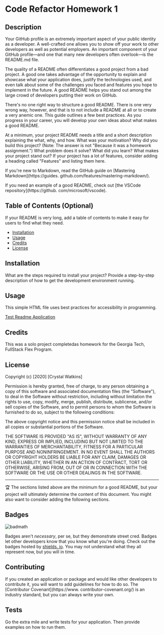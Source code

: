# Code Refactor Homework 1

## Description 

Your GitHub profile is an extremely important aspect of your public identity as a 
developer. A well-crafted one allows you to show off your work to other developers as well 
as potential employers. An important component of your GitHub profile—and one that many 
new developers often overlook—is the README.md file.

The quality of a README often differentiates a good project from a bad project. A good one 
takes advantage of the opportunity to explain and showcase what your application does, 
justify the technologies used, and even talk about some of the challenges you faced and 
features you hope to implement in the future. A good README helps you stand out among the 
large crowd of developers putting their work on GitHub.

There's no one right way to structure a good README. There is one very wrong way, however, 
and that is to not include a README at all or to create a very anemic one. This guide 
outlines a few best practices. As you progress in your career, you will develop your own 
ideas about what makes a good README.

At a minimum, your project README needs a title and a short description explaining the 
what, why, and how. What was your motivation? Why did you build this project? (Note: The 
answer is not "Because it was a homework assignment.") What problem does it solve? What 
did you learn? What makes your project stand out? If your project has a lot of features, 
consider adding a heading called "Features" and listing them here.

If you're new to Markdown, read the GitHub guide on [Mastering Markdown](https://guides.
github.com/features/mastering-markdown/).

If you need an example of a good README, check out [the VSCode repository](https://github.
com/microsoft/vscode).


## Table of Contents (Optional)

If your README is very long, add a table of contents to make it easy for users to find 
what they need.

* [Installation](#installation)
* [Usage](#usage)
* [Credits](#credits)
* [License](#license)


## Installation

What are the steps required to install your project? Provide a step-by-step description of 
how to get the development environment running.


## Usage 

This simple HTML file uses best practices for accessibility in programming.

[Test Readme Application](./picture.png)

## Credits

This was a solo project completedas homework for the Georgia Tech, FullStack Flex Program.



## License

Copyright (c) [2020] [Crystal Watkins]

Permission is hereby granted, free of charge, to any person obtaining a copy
of this software and associated documentation files (the "Software"), to deal
in the Software without restriction, including without limitation the rights
to use, copy, modify, merge, publish, distribute, sublicense, and/or sell
copies of the Software, and to permit persons to whom the Software is
furnished to do so, subject to the following conditions:

The above copyright notice and this permission notice shall be included in all
copies or substantial portions of the Software.

THE SOFTWARE IS PROVIDED "AS IS", WITHOUT WARRANTY OF ANY KIND, EXPRESS OR
IMPLIED, INCLUDING BUT NOT LIMITED TO THE WARRANTIES OF MERCHANTABILITY,
FITNESS FOR A PARTICULAR PURPOSE AND NONINFRINGEMENT. IN NO EVENT SHALL THE
AUTHORS OR COPYRIGHT HOLDERS BE LIABLE FOR ANY CLAIM, DAMAGES OR OTHER
LIABILITY, WHETHER IN AN ACTION OF CONTRACT, TORT OR OTHERWISE, ARISING FROM,
OUT OF OR IN CONNECTION WITH THE SOFTWARE OR THE USE OR OTHER DEALINGS IN THE
SOFTWARE.


---

🏆 The sections listed above are the minimum for a good README, but your project will 
ultimately determine the content of this document. You might also want to consider adding 
the following sections.

## Badges

![badmath](https://img.shields.io/github/stars/CrystalWatkins/gt-semantic-html-homework-01?style=social)

Badges aren't _necessary_, per se, but they demonstrate street cred. Badges let other 
developers know that you know what you're doing. Check out the badges hosted by [shields.
io](https://shields.io/). You may not understand what they all represent now, but you will 
in time.


## Contributing

If you created an application or package and would like other developers to contribute it, 
you will want to add guidelines for how to do so. The [Contributor Covenant](https://www.
contributor-covenant.org/) is an industry standard, but you can always write your own.

## Tests

Go the extra mile and write tests for your application. Then provide examples on how to 
run them.

